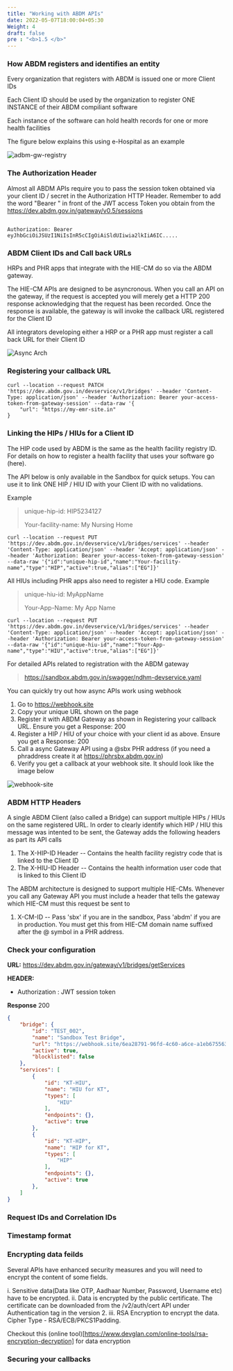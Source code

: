 ```yaml
---
title: "Working with ABDM APIs"
date: 2022-05-07T18:00:04+05:30
Weight: 4
draft: false
pre : "<b>1.5 </b>"
---
```


### How ABDM registers and identifies an entity

Every organization that registers with ABDM is issued one or more Client IDs 

Each Client ID should be used by the organization to register ONE INSTANCE of their ABDM compiliant software

Each instance of the software can hold health records for one or more health facilities 

The figure below explains this using e-Hospital as an example 

![adbm-gw-registry](/abdm-docs/img/abdm-gateway-registry.png)

### The Authorization Header

Almost all ABDM APIs require you to pass the session token obtained via your client ID / secret in the Authorization HTTP Header. Remember to add the word "Bearer " in front of the JWT access Token you obtain from the https://dev.abdm.gov.in/gateway/v0.5/sessions

```

Authorization: Bearer eyJhbGciOiJSUzI1NiIsInR5cCIgOiAiSldUIiwia2lkIiA6IC.....

```



### ABDM Client IDs and Call back URLs 

HRPs and PHR apps that integrate with the HIE-CM do so via the ABDM gateway. 

The HIE-CM APIs are designed to be asyncronous. When you call an API on the gateway, if the request is accepted you will merely get a HTTP 200 response acknowledging that the request has been recorded. Once the response is available, the gateway is will invoke the callback URL registered for the Client ID

All integrators developing either a HRP or a PHR app must register a call back URL for their Client ID

![Async Arch](/abdm-docs/img/async-callbacks.png)

### Registering your callback URL 

```
curl --location --request PATCH 'https://dev.abdm.gov.in/devservice/v1/bridges' --header 'Content-Type: application/json' --header 'Authorization: Bearer your-access-token-from-gateway-session' --data-raw '{
	"url": "https://my-emr-site.in"
}
```

### Linking the HIPs / HIUs for a Client ID

The HIP code used by ABDM is the same as the health facility registry ID. For details on how to register a health facility that uses your software go (here). 

The API below is only available in the Sandbox for quick setups. You can use it to link ONE HIP / HIU ID with your Client ID with no validations.  

Example
> 
> unique-hip-id: HIP5234127
>
> Your-facility-name: My Nursing Home
>

``` 
curl --location --request PUT 'https://dev.abdm.gov.in/devservice/v1/bridges/services' --header 'Content-Type: application/json' --header 'Accept: application/json' --header 'Authorization: Bearer your-access-token-from-gateway-session' --data-raw '{"id":"unique-hip-id","name":"Your-facility-name","type":"HIP","active":true,"alias":["EG"]}'

```

All HIUs including PHR apps also need to register a HIU code. 
Example
> 
> unique-hiu-id: MyAppName
>
> Your-App-Name: My App Name
>

``` 
curl --location --request PUT 'https://dev.abdm.gov.in/devservice/v1/bridges/services' --header 'Content-Type: application/json' --header 'Accept: application/json' --header 'Authorization: Bearer your-access-token-from-gateway-session' --data-raw '{"id":"unique-hiu-id","name":"Your-App-name","type":"HIU","active":true,"alias":["EG"]}'

```

For detailed APIs related to registration with the ABDM gateway 

> https://sandbox.abdm.gov.in/swagger/ndhm-devservice.yaml


You can quickly try out how async APIs work using webhook

1. Go to https://webhook.site 
2. Copy your unique URL shown on the page 
3. Register it with ABDM Gateway as shown in Registering your callback URL. Ensure you get a Response: 200 
4. Register a HIP / HIU of your choice with your client id as above. Ensure you get a Response: 200 
4. Call a async Gateway API using a @sbx PHR address (if you need a phraddress create it at https://phrsbx.abdm.gov.in)
5. Verify you get a callback at your webhook site. It should look like the image below

![webhook-site](/abdm-docs/img/webhook-site-demo.png) 


### ABDM HTTP Headers

A single ABDM Client (also called a Bridge) can support multiple HIPs / HIUs on the same registered URL. In order to clearly identify which HIP / HIU this message was intented to be sent, the Gateway adds the following headers as part its API calls

1. The X-HIP-ID Header -- Contains the health facility registry code that is linked to the Client ID
2. The X-HIU-ID Header -- Contains the health information user code that is linked to this Client ID

The ABDM architecture is designed to support multiple HIE-CMs. Whenever you call any Gateway API you must include a header that tells the gateway which HIE-CM must this request be sent to 

1. X-CM-ID -- Pass 'sbx' if you are in the sandbox, Pass 'abdm' if you are in production. You must get this from HIE-CM domain name suffixed after the @ symbol in a PHR address. 

### Check your configuration 

**URL:** https://dev.abdm.gov.in/gateway/v1/bridges/getServices

**HEADER:** 
- Authorization : JWT session token

**Response** 
200

```json
{
    "bridge": {
        "id": "TEST_002",
        "name": "Sandbox Test Bridge",
        "url": "https://webhook.site/6ea28791-96fd-4c60-a6ce-a1eb67556370",
        "active": true,
        "blocklisted": false
    },
    "services": [
        {
            "id": "KT-HIU",
            "name": "HIU for KT",
            "types": [
                "HIU"
            ],
            "endpoints": {},
            "active": true
        },
        {
            "id": "KT-HIP",
            "name": "HIP for KT",
            "types": [
                "HIP"
            ],
            "endpoints": {},
            "active": true
        },
    ]
}
```


### Request IDs and Correlation IDs

### Timestamp format 

### Encrypting data feilds 

Several APIs have enhanced security measures and you will need to encrypt the content of some fields.

i. Sensitive data(Data like OTP, Aadhaar Number, Password, Username etc) have to be encrypted.
ii. Data is encrypted by the public certificate. The certificate can be downloaded from the /v2/auth/cert API under Authentication tag in the version 2.
iii. RSA Encryption to encrypt the data. Cipher Type - RSA/ECB/PKCS1Padding. 

Checkout this (online tool)[https://www.devglan.com/online-tools/rsa-encryption-decryption] for data encryption

### Securing your callbacks 


